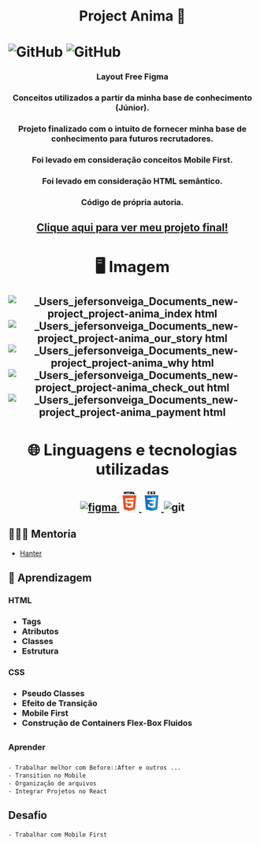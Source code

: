 <h1 align="center">Project Anima&nbsp🍰 <h1/>

  <img alt="GitHub" src="https://img.shields.io/github/license/jveiiga/project-anima">
  <img alt="GitHub" src="https://img.shields.io/badge/jveiiga-project%20digital-yellow">
 
<h3 align="center">Layout Free Figma<h3/> 
<h3 align="center">Conceitos utilizados a partir da minha base de conhecimento (Júnior).<h3/>
<h3 align="center">Projeto finalizado com o intuito de fornecer minha base de conhecimento para futuros recrutadores.<h3/>
<h3 align="center">Foi levado em consideração conceitos Mobile First.<h3/>
<h3 align="center">Foi levado em consideração HTML semântico.<h3/>
<h3 align="center">Código de própria autoria.<h3/>

<h2 align="center"><a href="https://jveiiga.github.io/project-anima/" alt="MNTN" target="_blank">Clique aqui para ver meu projeto final!<a/><h2/> 
  
## 🖥  Imagem

![_Users_jefersonveiga_Documents_new-project_project-anima_index html](https://user-images.githubusercontent.com/57195630/126845267-5aaa84c6-2a4f-472a-8e66-b2f43aaf714e.png)
![_Users_jefersonveiga_Documents_new-project_project-anima_our_story html](https://user-images.githubusercontent.com/57195630/126845337-901aafac-49ef-4ef4-b4fb-d2138217fe38.png)
![_Users_jefersonveiga_Documents_new-project_project-anima_why html](https://user-images.githubusercontent.com/57195630/126845396-3391bfa0-df86-4510-a4d7-8dc83d28fa7d.png)
![_Users_jefersonveiga_Documents_new-project_project-anima_check_out html](https://user-images.githubusercontent.com/57195630/126845455-9e6ce964-9ff8-463a-8e2b-1ac55b2d359b.png)
![_Users_jefersonveiga_Documents_new-project_project-anima_payment html](https://user-images.githubusercontent.com/57195630/126845511-313fa7c1-19f7-4aad-9ae6-cc3ba24d10fa.png)

## 🌐 Linguagens e tecnologias utilizadas
<a href="https://www.figma.com/file/rf4PxqFBWBkHa9NoP8elGY/Anima---Miss-Cupcake-Responsive-Sample-File-(Community)?node-id=0%3A1" target="_blank"> <img src="https://www.vectorlogo.zone/logos/figma/figma-icon.svg" alt="figma" width="40" height="40" /> </a>
<a href="https://github.com/jveiiga/project-anima/blob/main/index.html" target="_blank"> <img src="https://raw.githubusercontent.com/devicons/devicon/master/icons/html5/html5-original-wordmark.svg"  alt="html5" width="40" height="40" /> <a/> 
<a href="https://github.com/jveiiga/project-anima/blob/main/style.css" target="_blank"> <img src="https://raw.githubusercontent.com/devicons/devicon/master/icons/css3/css3-original-wordmark.svg" alt="css3" width="40" height="40" /> </a> 
<img src="https://www.vectorlogo.zone/logos/git-scm/git-scm-icon.svg" alt="git" width="40" height="40"/> 

## 👨🏻‍🏫 Mentoria

- <a href="https://github.com/hanters">Hanter<a/>
  
## 🌱 Aprendizagem
  
<h3>HTML<h3/>
  
  - Tags
  - Atributos 
  - Classes
  - Estrutura 
  
<h3>CSS<h3/>
  
   - Pseudo Classes 
   - Efeito de Transição
   - Mobile First
   - Construção de Containers Flex-Box Fluidos  
 
 ## <h3>Aprender<h3/>
 
    - Trabalhar melhor com Before::After e outros ... 
    - Transition no Mobile
    - Organização de arquivos
    - Integrar Projetos no React
    
 ## Desafio
    - Trabalhar com Mobile First
   
  

